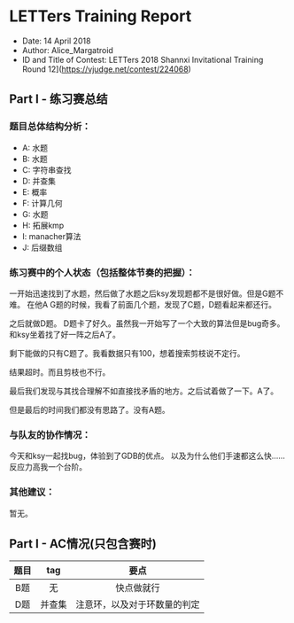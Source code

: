 

# LETTers Training Report

- Date: 14 April 2018
- Author: Alice_Margatroid
- ID and Title of Contest: LETTers 2018 Shannxi Invitational Training Round 12](https://vjudge.net/contest/224068)

## Part I - 练习赛总结

### 题目总体结构分析：

- A: 水题
- B: 水题
- C: 字符串查找
- D: 并查集
- E: 概率
- F: 计算几何
- G: 水题
- H: 拓展kmp
- I: manacher算法
- J: 后缀数组
### 练习赛中的个人状态（包括整体节奏的把握）：
一开始迅速找到了水题，然后做了水题之后ksy发现题都不是很好做。但是G题不难。
在他A G题的时候，我看了前面几个题，发现了C题，D题看起来都还行。

之后就做D题。
D题卡了好久。虽然我一开始写了一个大致的算法但是bug奇多。和ksy坐着找了好一阵之后A了。

剩下能做的只有C题了。我看数据只有100，想着搜索剪枝说不定行。

结果超时。而且剪枝也不行。

最后我们发现与其找合理解不如直接找矛盾的地方。之后试着做了一下。A了。

但是最后的时间我们都没有思路了。没有A题。

### 与队友的协作情况：
今天和ksy一起找bug，体验到了GDB的优点。
以及为什么他们手速都这么快……反应力高我一个台阶。

### 其他建议：

暂无。

## Part I - AC情况(只包含赛时)

|题目| tag | 要点 | 
| :-: | :-: | :-: | 
| B题 | 无 | 快点做就行 | 
| D题 | 并查集 | 注意环，以及对于环数量的判定 | 

